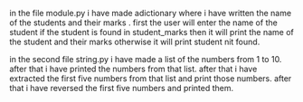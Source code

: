 in the file module.py i have made adictionary where i have written the name of the students and their marks . first the user will enter the name of the student if the student is found in student_marks then it will print the name of the student and their marks otherwise it will print student nit found.

in the second file string.py i have made a list of the numbers from 1 to 10. after that i have printed the numbers from that list. after that i have extracted the first five numbers from that list and print those numbers. after that i have reversed the first five numbers and printed them.